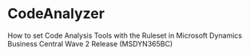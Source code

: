 # CodeAnalyzer
How to set Code Analysis Tools with the Ruleset in Microsoft Dynamics Business Central Wave 2 Release (MSDYN365BC)
